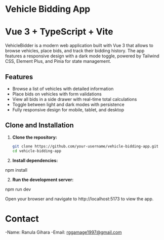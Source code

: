 # Vehicle Bidding App

# Vue 3 + TypeScript + Vite

VehicleBidder is a modern web application built with Vue 3 that allows to browse vehicles, place bids, and track their bidding history. The app features a responsive design with a dark mode toggle, powered by Tailwind CSS, Element Plus, and Pinia for state management.

## Features

- Browse a list of vehicles with detailed information
- Place bids on vehicles with form validations
- View all bids in a side drawer with real-time total calculations
- Toggle between light and dark modes with persistence
- Fully responsive design for mobile, tablet, and desktop

## Clone and Installation

1. **Clone the repository:**

   ```sh
   git clone https://github.com/your-username/vehicle-bidding-app.git
   cd vehicle-bidding-app
   ```

2. **Install dependencies:**

npm install

2. **Run the development server:**

npm run dev

Open your browser and navigate to http://localhost:5173 to view the app.

# Contact

-Name: Ranula Gihara
-Email: rggamage1997@gmail.com
